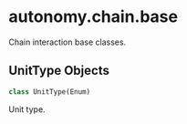 <a id="autonomy.chain.base"></a>

# autonomy.chain.base

Chain interaction base classes.

<a id="autonomy.chain.base.UnitType"></a>

## UnitType Objects

```python
class UnitType(Enum)
```

Unit type.

